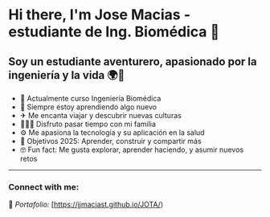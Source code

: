 # Hi there, I'm Jose Macias - estudiante de Ing. Biomédica 👋
## Soy un estudiante aventurero, apasionado por la ingeniería y la vida 🌍🧠

- 🧪 Actualmente curso Ingeniería Biomédica  
- 🌱 Siempre estoy aprendiendo algo nuevo  
- ✈ Me encanta viajar y descubrir nuevas culturas  
- 👨‍👩‍👧 Disfruto pasar tiempo con mi familia  
- ⚙ Me apasiona la tecnología y su aplicación en la salud  
- 🎯 Objetivos 2025: Aprender, construir y compartir más  
- 🤓 Fun fact: Me gusta explorar, aprender haciendo, y asumir nuevos retos  

---

### Connect with me:
📁 *Portafolio:* [https://jjmaciast.github.io/JOTA/)
